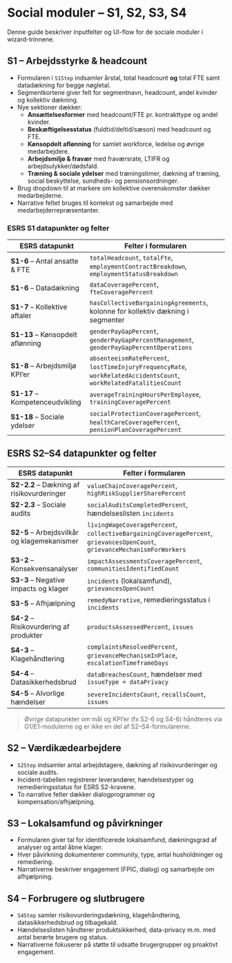# Social moduler – S1, S2, S3, S4

Denne guide beskriver inputfelter og UI-flow for de sociale moduler i wizard-trinnene.

<a id="s1-headcount"></a>

## S1 – Arbejdsstyrke & headcount

- Formularen i `S1Step` indsamler årstal, total headcount **og** total FTE samt datadækning for begge nøgletal.
- Segmentkortene giver felt for segmentnavn, headcount, andel kvinder og kollektiv dækning.
- Nye sektioner dækker:
  - **Ansættelsesformer** med headcount/FTE pr. kontrakttype og andel kvinder.
  - **Beskæftigelsesstatus** (fuldtid/deltid/sæson) med headcount og FTE.
  - **Kønsopdelt aflønning** for samlet workforce, ledelse og øvrige medarbejdere.
  - **Arbejdsmiljø & fravær** med fraværsrate, LTIFR og arbejdsulykker/dødsfald.
  - **Træning & sociale ydelser** med træningstimer, dækning af træning, social beskyttelse, sundheds- og pensionsordninger.
- Brug dropdown til at markere om kollektive overenskomster dækker medarbejderne.
- Narrative feltet bruges til kontekst og samarbejde med medarbejderrepræsentanter.

### ESRS S1 datapunkter og felter

| ESRS datapunkt | Felter i formularen |
| -------------- | ------------------- |
| **S1-6** – Antal ansatte & FTE | `totalHeadcount`, `totalFte`, `employmentContractBreakdown`, `employmentStatusBreakdown` |
| **S1-6** – Datadækning | `dataCoveragePercent`, `fteCoveragePercent` |
| **S1-7** – Kollektive aftaler | `hasCollectiveBargainingAgreements`, kolonne for kollektiv dækning i segmenter |
| **S1-13** – Kønsopdelt aflønning | `genderPayGapPercent`, `genderPayGapPercentManagement`, `genderPayGapPercentOperations` |
| **S1-8** – Arbejdsmiljø KPI’er | `absenteeismRatePercent`, `lostTimeInjuryFrequencyRate`, `workRelatedAccidentsCount`, `workRelatedFatalitiesCount` |
| **S1-17** – Kompetenceudvikling | `averageTrainingHoursPerEmployee`, `trainingCoveragePercent` |
| **S1-18** – Sociale ydelser | `socialProtectionCoveragePercent`, `healthCareCoveragePercent`, `pensionPlanCoveragePercent` |

<a id="esrs-mapping"></a>

## ESRS S2–S4 datapunkter og felter

| ESRS datapunkt | Felter i formularen |
| -------------- | ------------------- |
| **S2-2.2** – Dækning af risikovurderinger | `valueChainCoveragePercent`, `highRiskSupplierSharePercent` |
| **S2-2.3** – Sociale audits | `socialAuditsCompletedPercent`, hændelseslisten `incidents` |
| **S2-5** – Arbejdsvilkår og klagemekanismer | `livingWageCoveragePercent`, `collectiveBargainingCoveragePercent`, `grievancesOpenCount`, `grievanceMechanismForWorkers` |
| **S3-2** – Konsekvensanalyser | `impactAssessmentsCoveragePercent`, `communitiesIdentifiedCount` |
| **S3-3** – Negative impacts og klager | `incidents` (lokalsamfund), `grievancesOpenCount` |
| **S3-5** – Afhjælpning | `remedyNarrative`, remedieringsstatus i `incidents` |
| **S4-2** – Risikovurdering af produkter | `productsAssessedPercent`, `issues` |
| **S4-3** – Klagehåndtering | `complaintsResolvedPercent`, `grievanceMechanismInPlace`, `escalationTimeframeDays` |
| **S4-4** – Datasikkerhedsbrud | `dataBreachesCount`, hændelser med `issueType = dataPrivacy` |
| **S4-5** – Alvorlige hændelser | `severeIncidentsCount`, `recallsCount`, `issues` |

> Øvrige datapunkter om mål og KPI’er (fx S2-6 og S4-6) håndteres via G1/E1-modulerne og er ikke en del af S2–S4-formularerne.

<a id="s2-vaerdikaede"></a>

## S2 – Værdikædearbejdere

- `S2Step` indsamler antal arbejdstagere, dækning af risikovurderinger og sociale audits.
- Incident-tabellen registrerer leverandører, hændelsestyper og remedieringsstatus for ESRS S2-kravene.
- To narrative felter dækker dialogprogrammer og kompensation/afhjælpning.

<a id="s3-lokalsamfund"></a>

## S3 – Lokalsamfund og påvirkninger

- Formularen giver tal for identificerede lokalsamfund, dækningsgrad af analyser og antal åbne klager.
- Hver påvirkning dokumenterer community, type, antal husholdninger og remediering.
- Narrativerne beskriver engagement (FPIC, dialog) og samarbejde om afhjælpning.

<a id="s4-forbrugere"></a>

## S4 – Forbrugere og slutbrugere

- `S4Step` samler risikovurderingsdækning, klagehåndtering, datasikkerhedsbrud og tilbagekald.
- Hændelseslisten håndterer produktsikkerhed, data-privacy m.m. med antal berørte brugere og status.
- Narrativerne fokuserer på støtte til udsatte brugergrupper og proaktivt engagement.
